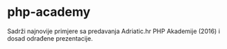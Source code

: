 # php-academy
Sadrži najnovije primjere sa predavanja Adriatic.hr PHP Akademije (2016) i dosad odrađene prezentacije.
